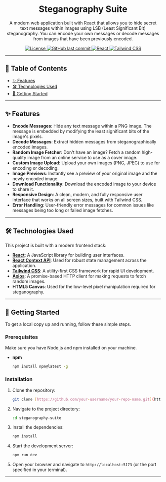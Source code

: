<div align="center">

  # Steganography Suite

  <p>
    A modern web application built with React that allows you to hide secret text messages within images using LSB (Least Significant Bit) steganography. You can encode your own messages or decode messages from images that have been previously encoded.
  </p>

  <p>
    <a href="https://github.com/your-username/your-repo-name/blob/main/LICENSE">
      <img alt="License" src="https://img.shields.io/badge/license-MIT-blue.svg"/>
    </a>
    <a href="https://github.com/your-username/your-repo-name">
      <img alt="GitHub last commit" src="https://img.shields.io/github/last-commit/your-username/your-repo-name">
    </a>
    <a href="#">
      <img alt="React" src="https://img.shields.io/badge/React-20232A?style=for-the-badge&logo=react&logoColor=61DAFB"/>
    </a>
    <a href="#">
      <img alt="Tailwind CSS" src="https://img.shields.io/badge/Tailwind_CSS-38B2AC?style=for-the-badge&logo=tailwind-css&logoColor=white"/>
    </a>
  </p>
</div>

---

## 📖 Table of Contents

- [✨ Features](#-features)
- [🛠️ Technologies Used](#️-technologies-used)
- [🚀 Getting Started](#-getting-started)

---

## ✨ Features

* **Encode Messages**: Hide any text message within a PNG image. The message is embedded by modifying the least significant bits of the image's pixels.
* **Decode Messages**: Extract hidden messages from steganographically encoded images.
* **Random Image Fetcher**: Don't have an image? Fetch a random high-quality image from an online service to use as a cover image.
* **Custom Image Upload**: Upload your own images (PNG, JPEG) to use for encoding or decoding.
* **Image Previews**: Instantly see a preview of your original image and the newly encoded image.
* **Download Functionality**: Download the encoded image to your device to share it.
* **Responsive Design**: A clean, modern, and fully responsive user interface that works on all screen sizes, built with Tailwind CSS.
* **Error Handling**: User-friendly error messages for common issues like messages being too long or failed image fetches.

---


## 🛠️ Technologies Used

This project is built with a modern frontend stack:

* **[React](https://reactjs.org/)**: A JavaScript library for building user interfaces.
* **[React Context API](https://reactjs.org/docs/context.html)**: Used for robust state management across the application.
* **[Tailwind CSS](https://tailwindcss.com/)**: A utility-first CSS framework for rapid UI development.
* **[Axios](https://axios-http.com/)**: A promise-based HTTP client for making requests to fetch random images.
* **HTML5 Canvas**: Used for the low-level pixel manipulation required for steganography.

---

## 🚀 Getting Started

To get a local copy up and running, follow these simple steps.

### Prerequisites

Make sure you have Node.js and npm installed on your machine.
* **npm**
    ```bash
    npm install npm@latest -g
    ```

### Installation

1.  Clone the repository:
    ```bash
    git clone [https://github.com/your-username/your-repo-name.git](https://github.com/your-username/your-repo-name.git)
    ```
2.  Navigate to the project directory:
    ```bash
    cd steganography-suite
    ```
3.  Install the dependencies:
    ```bash
    npm install
    ```
4.  Start the development server:
    ```bash
    npm run dev
    ```
5.  Open your browser and navigate to `http://localhost:5173` (or the port specified in your terminal).

---


